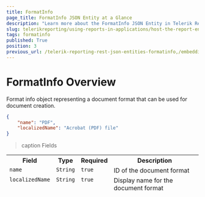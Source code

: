 ```yaml
---
title: FormatInfo
page_title: FormatInfo JSON Entity at a Glance
description: "Learn more about the FormatInfo JSON Entity in Telerik Reporting REST Service and the type and meaning of each field."
slug: telerikreporting/using-reports-in-applications/host-the-report-engine-remotely/telerik-reporting-rest-services/rest-api-reference/json-entities/formatinfo
tags: formatinfo
published: True
position: 3
previous_url: /telerik-reporting-rest-json-entities-formatinfo,/embedding-reports/host-the-report-engine-remotely/telerik-reporting-rest-services/rest-api-reference/json-entities/formatinfo
---
```


<style>
table {
  display: grid;
  grid-template-columns: min-content min-content min-content 1fr;
}

thead, tbody, tr {
  display: contents;
}
</style>

# FormatInfo Overview

Format info object representing a document format that can be used for document creation.

````JSON
{
	"name": "PDF",
	"localizedName": "Acrobat (PDF) file"
}
````

>caption Fields

| Field | Type | Required | Description |
| ------ | ------ | ------ | ------ |
|`name`|`String`|`true`|ID of the document format|
|`localizedName`|`String`|`true`|Display name for the document format|
